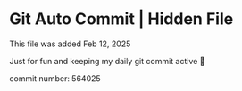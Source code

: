 # Git Auto Commit | Hidden File

This file was added Feb 12, 2025

Just for fun and keeping my daily git commit active 🤪

commit number: 564025
